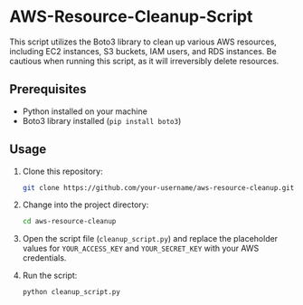 # AWS-Resource-Cleanup-Script
This script utilizes the Boto3 library to clean up various AWS resources, including EC2 instances, S3 buckets, IAM users, and RDS instances. Be cautious when running this script, as it will irreversibly delete resources.

## Prerequisites
- Python installed on your machine
- Boto3 library installed (`pip install boto3`)

## Usage
1. Clone this repository:

   ```bash
   git clone https://github.com/your-username/aws-resource-cleanup.git

2. Change into the project directory:

   ```bash
   cd aws-resource-cleanup

3. Open the script file (`cleanup_script.py`) and replace the placeholder values for `YOUR_ACCESS_KEY` and `YOUR_SECRET_KEY` with your AWS credentials.
4. Run the script:
   
   ```bash
   python cleanup_script.py



